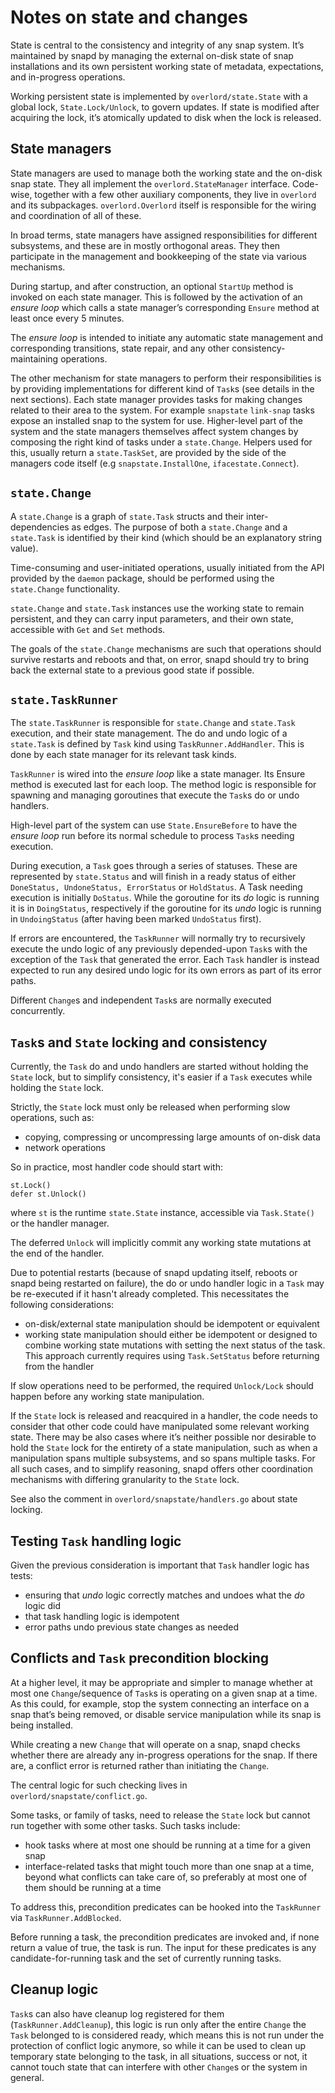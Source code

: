 Notes on state and changes
===========================

State is central to the consistency and integrity of any snap system. It’s maintained by snapd by managing the external on-disk state of snap installations and its own persistent working state of metadata, expectations, and in-progress operations.

Working persistent state is implemented by `overlord/state.State` with a global lock, `State.Lock/Unlock`, to govern updates. If state is modified after acquiring the lock, it’s atomically updated to disk when the lock is released.

State managers
---------------
State managers are used to manage both the working state and the on-disk snap state. They all implement the `overlord.StateManager` interface. Code-wise, together with a few other auxiliary components, they live in `overlord` and its subpackages. `overlord.Overlord` itself is responsible for the wiring and coordination of all of these.

In broad terms, state managers have assigned responsibilities for different subsystems, and these are in mostly orthogonal areas. They then participate in the management and bookkeeping of the state via various mechanisms.

During startup, and after construction, an optional `StartUp` method is invoked on each state manager. This is followed by the activation of an *ensure loop* which calls a state manager’s corresponding `Ensure` method at least once every 5 minutes.

The *ensure loop* is intended to initiate any automatic state management and corresponding transitions, state repair, and any other consistency-maintaining operations.

The other mechanism for state managers to perform their responsibilities is by providing implementations for different kind of `Task`s (see details in the next sections). Each state manager provides tasks for making changes related to their area to the system. For example `snapstate` `link-snap` tasks expose an installed snap to the system for use. Higher-level part of the system and the state managers themselves affect system changes by composing the right kind of tasks under a `state.Change`. Helpers used for this, usually return a `state.TaskSet`, are provided by the side of the managers code itself (e.g `snapstate.InstallOne`, `ifacestate.Connect`).

`state.Change`
---------------
A `state.Change` is a graph of `state.Task` structs and their inter-dependencies as edges. The purpose of both a `state.Change` and a `state.Task` is identified by their kind (which should be an explanatory string value).

Time-consuming and user-initiated operations, usually initiated from the API provided by the `daemon` package, should be performed using the `state.Change` functionality.

`state.Change` and `state.Task` instances use the working state to remain persistent, and they can carry input parameters, and their own state, accessible with `Get` and `Set` methods.

 The goals of the `state.Change` mechanisms are such that operations should survive restarts and reboots and that, on error, snapd should try to bring back the external state to a previous good state if possible.

`state.TaskRunner`
-------------------
The `state.TaskRunner` is responsible for `state.Change` and `state.Task` execution, and their state management. The do and undo logic of a `state.Task` is defined by `Task` kind using `TaskRunner.AddHandler`. This is done by each state manager for its relevant task kinds.

`TaskRunner` is wired into the *ensure loop* like a state manager. Its Ensure method is executed last for each loop. The method logic is responsible for spawning and managing goroutines that execute the `Task`s do or undo handlers.

High-level part of the system can use `State.EnsureBefore` to have the *ensure loop* run before its normal schedule to process `Task`s needing execution.

During execution, a `Task` goes through a series of statuses.  These are represented by `state.Status` and will finish in a ready status of either `DoneStatus, UndoneStatus, ErrorStatus` or `HoldStatus`. A Task needing execution is initially `DoStatus`. While the goroutine for its *do* logic is running it is in `DoingStatus`, respectively if the goroutine for its *undo* logic is running in `UndoingStatus` (after having been marked `UndoStatus` first).

If errors are encountered, the `TaskRunner` will normally try to recursively execute the undo logic of any previously depended-upon `Task`s with the exception of the `Task` that generated the error. Each `Task` handler is instead expected to run any desired undo logic for its own errors as part of its error paths.

Different `Change`s and independent `Task`s are normally executed concurrently.

`Task`s and `State` locking and consistency
--------------------------------------------
Currently, the `Task` do and undo handlers are started without holding the `State` lock, but to simplify consistency, it's easier if a `Task` executes while holding the `State` lock.

Strictly, the `State` lock must only be released when performing slow operations, such as:
-   copying, compressing or uncompressing large amounts of on-disk data
-   network operations

So in practice, most handler code should start with:

```
st.Lock()
defer st.Unlock()
```

where `st` is the runtime `state.State` instance, accessible via `Task.State()` or the handler manager.

The deferred `Unlock` will implicitly commit any working state mutations at the end of the handler.

Due to potential restarts (because of snapd updating itself, reboots or snapd being restarted on failure), the do or undo handler logic in a `Task` may be re-executed if it hasn't already completed. This necessitates the following considerations:
-   on-disk/external state manipulation should be idempotent or equivalent
-   working state manipulation should either be idempotent or designed to combine working state mutations with setting the next status of the task. This approach currently requires using `Task.SetStatus` before returning from the handler

If slow operations need to be performed, the required `Unlock/Lock` should happen before any working state manipulation.

If the `State` lock is released and reacquired in a handler, the code needs to consider that other code could have manipulated some relevant working state. There may be also cases where it’s neither possible nor desirable to hold the `State` lock for the entirety of a state manipulation, such as when a manipulation spans multiple subsystems, and so spans multiple tasks. For all such cases, and to simplify reasoning, snapd offers other coordination mechanisms with differing granularity to the `State` lock.

See also the comment in `overlord/snapstate/handlers.go` about state locking.

Testing `Task` handling logic
------------------------------

Given the previous consideration is important that `Task` handler logic has tests:

- ensuring that *undo* logic correctly matches and undoes what the *do* logic did
- that task handling logic is idempotent
- error paths undo previous state changes as needed

Conflicts and `Task` precondition blocking
-------------------------------------------
At a higher level, it may be appropriate and simpler to manage whether at most one `Change`/sequence of `Task`s is operating on a given snap at a time. As this could, for example, stop the system connecting an interface on a snap that’s being removed, or disable service manipulation while its snap is being installed.

While creating a new `Change` that will operate on a snap, snapd checks whether there are already any in-progress operations for the snap. If there are, a conflict error is returned rather than initiating the `Change`.

The central logic for such checking lives in `overlord/snapstate/conflict.go`.

Some tasks, or family of tasks, need to release the `State` lock but cannot run together with some other tasks. Such tasks include:
-   hook tasks where at most one should be running at a time for a given snap
-   interface-related tasks that might touch more than one snap at a time, beyond what conflicts can take care of, so preferably at most one of them should be running at a time

To address this, precondition predicates can be hooked into the `TaskRunner` via `TaskRunner.AddBlocked`.

Before running a task, the precondition predicates are invoked and, if none return a value of true, the task is run. The input for these predicates is any candidate-for-running task and the set of currently running tasks.

Cleanup logic
--------------

`Task`s can also have cleanup log registered for them (`TaskRunner.AddCleanup`), this logic is run only after the entire `Change` the `Task` belonged to is considered ready, which means this is not run under the protection of conflict logic anymore, so while it can be used to clean up temporary state belonging to the task, in all situations, success or not, it cannot touch state that can interfere with other `Change`s or the system in general.
